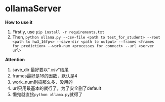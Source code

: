 # ollamaServer

**How to use it**

1. Firstly, use `pip install -r requirements.txt`
2. Then, `python ollama.py --csv-file <path to test_for_student> --root <path to hw3_16fpv> --save-dir <path to output> --frames <frames for prediction> --work-num <processes for connect> --url <server url>`

**Attention**

1. save_dir 最好要以".csv"结尾
2. frames最好是16的因数，默认是4
3. work_num别搞那么多，没用的
4. url只用最基本的就行了，为了安全删了default
5. 懒鬼就直接`python ollama.py`就得了
